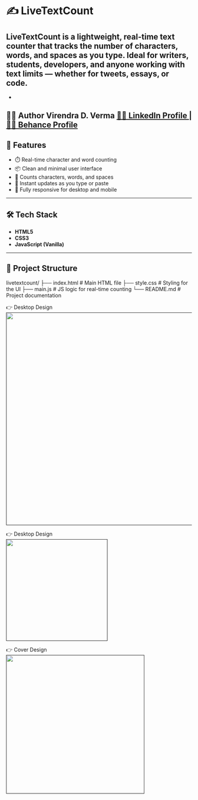 # ✍️ LiveTextCount

**LiveTextCount** is a lightweight, real-time text counter that tracks the number of **characters**, **words**, and **spaces** as you type. Ideal for writers, students, developers, and anyone working with text limits — whether for tweets, essays, or code.
---
- 
👨‍💻 Author
Virendra D. Verma
<a href="https://www.linkedin.com/in/dharmendraverma95/" target="_blank">🧑‍💻 LinkedIn Profile </a> | <a href="https://www.behance.net/dhirukumar" target="_blank">🧑‍💻 Behance Profile </a>
- 

## 🚀 Features

- ⏱️ Real-time character and word counting
- 📦 Clean and minimal user interface
- 🔢 Counts characters, words, and spaces
- 🧠 Instant updates as you type or paste
- 📱 Fully responsive for desktop and mobile

---

## 🛠️ Tech Stack

- **HTML5**
- **CSS3**
- **JavaScript (Vanilla)**

---

## 📁 Project Structure
livetextcount/
├── index.html # Main HTML file
├── style.css # Styling for the UI
├── main.js # JS logic for real-time counting
└── README.md # Project documentation

<span>👉 Desktop Design</span><br/>
<a href="" target="_blank" >
<img src="#" width="575px"/>
</a>

<span>👉 Desktop Design</span><br/>
<a href="" target="_blank" >
<img src="#" width="275px"/>
</a>

<span>👉 Cover Design</span><br/>
<a href="" target="_blank" >
<img src="#" width="375px"/>
</a>